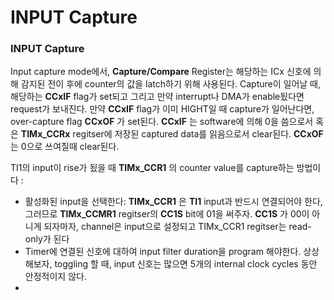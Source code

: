 # INPUT Capture

### INPUT Capture
Input capture mode에서, **Capture/Compare** Register는 해당하는 ICx 신호에 의해 감지된 전이 후에 counter의 값을 latch하기 위해 사용된다. Capture이 일어날 때, 해당하는 **CCxIF** flag가 set되고 그리고 만약 interrupt나 DMA가 enable됬다면 request가 보내진다. 만약 **CCxIF** flag가 이미 HIGHT일 때 capture가 일어난다면, over-capture flag **CCxOF** 가 set된다. **CCxIF** 는 software에 의해 0을 씀으로서 혹은 **TIMx_CCRx** regitser에 저장된 captured data를 읽음으로서 clear된다. **CCxOF** 는 0으로 쓰여질때 clear된다.

TI1의 input이 rise가 됬을 때 **TIMx_CCR1** 의 counter value를 capture하는 방법이다 :
* 활성화된 input을 선택한다: **TIMx_CCR1** 은 **TI1** input과 반드시 연결되어야 한다, 그러므로  **TIMx_CCMR1** regitser의 **CC1S** bit에 01을 써주자. **CC1S** 가 00이 아니게 되자마자, channel은 input으로 설정되고 TIMx_CCR1 regitser는 read-only가 된다
* Timer에 연결된 신호에 대하여 input filter duration을 program 해야한다. 상상해보자, toggling 할 때, input 신호는 많으면 5개의 internal clock cycles 동안 안정적이지 않다.
* 
